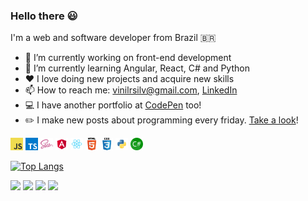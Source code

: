 ### Hello there 😃

I'm a web and software developer from Brazil 🇧🇷 


- 🔭 I’m currently working on front-end development
- 🌱 I’m currently learning Angular, React, C# and Python
- ❤️ I love doing new projects and acquire new skills
- 📫 How to reach me: vinilrsilv@gmail.com, [LinkedIn](https://www.linkedin.com/in/vinilsilv)
- 💻 I have another portfolio at [CodePen](https://www.codepen.io/vinilsilv) too!
- ✏️ I make new posts about programming every friday. [Take a look](https://www.medium.com/@vinilsilv)!

<code><img height="20" src="https://raw.githubusercontent.com/github/explore/80688e429a7d4ef2fca1e82350fe8e3517d3494d/topics/javascript/javascript.png"></code>
<code><img height="20" src="https://raw.githubusercontent.com/github/explore/80688e429a7d4ef2fca1e82350fe8e3517d3494d/topics/typescript/typescript.png"></code>
<code><img height="20" src="https://raw.githubusercontent.com/github/explore/80688e429a7d4ef2fca1e82350fe8e3517d3494d/topics/sass/sass.png"></code>
<code><img height="20" src="https://raw.githubusercontent.com/github/explore/80688e429a7d4ef2fca1e82350fe8e3517d3494d/topics/angular/angular.png"></code>
<code><img height="20" src="https://raw.githubusercontent.com/github/explore/80688e429a7d4ef2fca1e82350fe8e3517d3494d/topics/react/react.png"></code>
<code><img height="20" src="https://raw.githubusercontent.com/github/explore/80688e429a7d4ef2fca1e82350fe8e3517d3494d/topics/html/html.png"></code>
<code><img height="20" src="https://raw.githubusercontent.com/github/explore/80688e429a7d4ef2fca1e82350fe8e3517d3494d/topics/css/css.png"></code>
<code><img height="20" src="https://raw.githubusercontent.com/github/explore/80688e429a7d4ef2fca1e82350fe8e3517d3494d/topics/python/python.png"></code>
<code><img height="20" src="https://raw.githubusercontent.com/github/explore/80688e429a7d4ef2fca1e82350fe8e3517d3494d/topics/csharp/csharp.png"></code>

[![Top Langs](https://github-readme-stats.vercel.app/api/top-langs/?username=vinilsilv&layout=compact&hide_border=true)](https://github.com/anuraghazra/github-readme-stats)	
	
<div>
  <a href="https://www.linkedin.com/in/vinilsilv" target="_blank"><img src="https://img.shields.io/badge/-LinkedIn-%230077B5?style=for-the-badge&logo=linkedin&logoColor=white" target="_blank"></a>
	<a href="https://vinilsilv.wordpress.com" target="_blank"><img src="https://img.shields.io/badge/Wordpress-21759B?style=for-the-badge&logo=wordpress&logoColor=white" target="_blank"></a>
	<a href="https://codepen.io/vinilsilv" target="_blank"><img src="https://img.shields.io/badge/Codepen-000000?style=for-the-badge&logo=codepen&logoColor=white" target="_blank"></a>
	<a href="https://medium.com/@vinilsilv" target="_blank"><img src="https://img.shields.io/badge/Medium-000000?style=for-the-badge&logo=medium&logoColor=white" target="_blank"></a>
</div>
